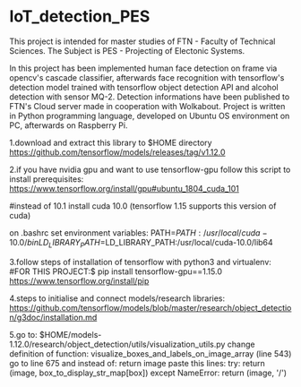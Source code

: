 # IoT_detection_PES

This project is intended for master studies of FTN - Faculty of Technical Sciences. The Subject is PES - Projecting of Electonic Systems. 

In this project has been implemented human face detection on frame via opencv's cascade classifier, afterwards face recognition with tensorflow's detection model trained with tensorflow object detection API and alcohol detection with sensor MQ-2. Detection informations have been published to FTN's Cloud server made in cooperation with Wolkabout. Project is written in Python programming language, developed on Ubuntu OS environment on PC, afterwards on Raspberry Pi.

1.download and extract this library to $HOME directory
https://github.com/tensorflow/models/releases/tag/v1.12.0

2.if you have nvidia gpu and want to use tensorflow-gpu follow this script to install prerequisites:
https://www.tensorflow.org/install/gpu#ubuntu_1804_cuda_101 

#instead of 10.1 install cuda 10.0 (tensorflow 1.15 supports this version of cuda)

on .bashrc set environment variables:
PATH=$PATH:/usr/local/cuda-10.0/bin
LD_LIBRARY_PATH=$LD_LIBRARY_PATH:/usr/local/cuda-10.0/lib64

3.follow steps of installation of tensorflow with python3 and virtualenv:
#FOR THIS PROJECT:$ pip install tensorflow-gpu==1.15.0 
https://www.tensorflow.org/install/pip

4.steps to initialise and connect models/research libraries:
https://github.com/tensorflow/models/blob/master/research/object_detection/g3doc/installation.md

5.go to: $HOME/models-1.12.0/research/object_detection/utils/visualization_utils.py
change definition of function: visualize_boxes_and_labels_on_image_array (line 543)
go to line 675 and instead of:
  return image
paste this lines:
  try:
    return (image, box_to_display_str_map[box])
  except NameError:
    return (image, '/')
